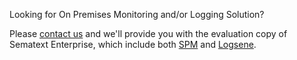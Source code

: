 Looking for On Premises Monitoring and/or Logging Solution?

Please [contact us](http://sematext.com/about/contact.html) and we'll
provide you with the evaluation copy of Sematext Enterprise, which include
both [SPM](http://sematext.com/spm/) and
[Logsene](http://sematext.com/logsene/).

